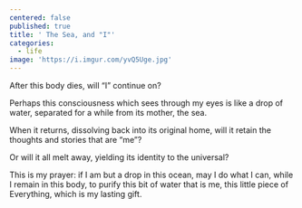 ```yaml
---
centered: false
published: true
title: ' The Sea, and "I"'
categories:
  - life
image: 'https://i.imgur.com/yvQ5Uge.jpg'
---
```

After this body dies,
will “I” continue on?

Perhaps this consciousness
which sees through my eyes
is like a drop of water,
separated for a while
from its mother,
the sea.

When it returns,
dissolving back
into its original home,
will it retain 
the thoughts and stories
that are “me”?

Or will it all melt away,
yielding its identity
to the universal?

This is my prayer:
if I am but a drop
in this ocean,
may I do what I can,
while I remain in this body,
to purify this bit of water 
that is me,
this little piece of Everything,
which is my lasting gift.
